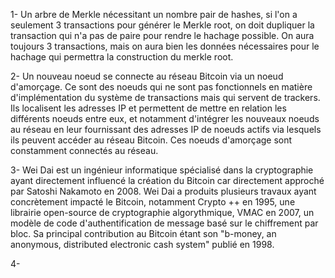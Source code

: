 1- Un arbre de Merkle nécessitant un nombre pair de hashes, si l'on a seulement 3 transactions pour générer le Merkle root, on doit dupliquer la transaction qui n'a pas de paire pour rendre le hachage possible. On aura toujours 3 transactions, mais on aura bien les données nécessaires pour le hachage qui permettra la construction du merkle root.

2- Un nouveau noeud se connecte au réseau Bitcoin via un noeud d'amorçage. Ce sont des noeuds qui ne sont pas fonctionnels en matière d'implémentation du système de transactions mais qui servent de trackers. Ils localisent les adresses IP et permettent de mettre en relation les différents noeuds entre eux, et notamment d'intégrer les nouveaux noeuds au réseau en leur fournissant des adresses IP de noeuds actifs via lesquels ils peuvent accéder au réseau Bitcoin. Ces noeuds d'amorçage sont constamment connectés au réseau.

3- Wei Dai est un ingénieur informatique spécialisé dans la cryptographie ayant directement influencé la création du Bitcoin car directement approché par Satoshi Nakamoto en 2008. Wei Dai a produits plusieurs travaux ayant concrètement impacté le Bitcoin, notamment Crypto ++ en 1995, une librairie open-source de cryptographie algorythmique, VMAC en 2007,  un modèle de code d'authentification de message basé sur le chiffrement par bloc. Sa principal contribution au Bitcoin étant son "b-money, an anonymous, distributed electronic cash system" publié en 1998.

4- 